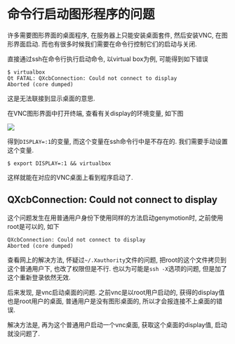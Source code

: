 # 命令行启动图形程序的问题

许多需要图形界面的桌面程序, 在服务器上只能安装桌面套件, 然后安装VNC, 在图形界面启动. 而也有很多时候我们需要在命令行控制它们的启动与关闭. 

直接通过ssh在命令行执行启动命令, 以virtual box为例, 可能得到如下错误

```
$ virtualbox 
Qt FATAL: QXcbConnection: Could not connect to display 
Aborted (core dumped)
```

这是无法联接到显示桌面的意思.

在VNC图形界面中打开终端, 查看有关display的环境变量, 如下图

![](https://gitimg.generals.space/c3b8b294b79463eefdfdec459b620281.png)

得到`DISPLAY=:1`的变量, 而这个变量在ssh命令行中是不存在的. 我们需要手动设置这个变量.

```
$ export DISPLAY=:1 && virtualbox
```

这样就能在对应的VNC桌面上看到程序启动了.

## QXcbConnection: Could not connect to display 

这个问题发生在用普通用户身份下使用同样的方法启动genymotion时, 之前使用root是可以的, 如下

```
QXcbConnection: Could not connect to display 
Aborted (core dumped)
```

查看网上的解决方法, 怀疑过`~/.Xauthority`文件的问题, 把root的这个文件拷贝到这个普通用户下, 也改了权限但是不行. 也以为可能是`ssh -X`选项的问题, 但是加了这个重新登录依然无效.

后来发现, 是vnc启动桌面的问题. 之前vnc是以root用户启动的, 获得的display值也是root用户的桌面, 普通用户是没有图形桌面的, 所以才会报连接不上桌面的错误. 

解决方法是, 再为这个普通用户启动一个vnc桌面, 获取这个桌面的display值, 启动就没问题了.
